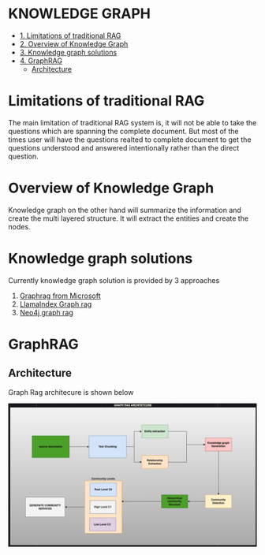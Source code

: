# KNOWLEDGE GRAPH 
- [1. Limitations of traditional RAG](#Limitations-of-traditional-RAG)
- [2. Overview of Knowledge Graph](#Overview-of-Knowledge-Graph)
- [3. Knowledge graph solutions](#Knowledge-graph-solutions)
- [4. GraphRAG](#GraphRAG)
    - [Architecture](#Architecture)

# Limitations of traditional RAG
The main limitation of traditional RAG system is, it will not be able to take the questions which are spanning the complete document. But most of the  times user will have the questions realted to complete document to get the questions understood and answered intentionally rather than the direct question.

# Overview of Knowledge Graph
Knowledge graph on the other hand will summarize the information and create the multi layered structure. It will extract the entities and create the nodes. 

# Knowledge graph solutions 
Currently knowledge graph solution is provided by 3 approaches 
1. [Graphrag from Microsoft](https://www.microsoft.com/en-us/research/project/graphrag/)
2. [LlamaIndex Graph rag](https://docs.llamaindex.ai/en/stable/examples/query_engine/knowledge_graph_rag_query_engine/)
3. [Neo4j graph rag](https://neo4j.com/developer-blog/graphrag-llm-knowledge-graph-builder/)

# GraphRAG

## Architecture
Graph Rag architecure is shown below 

![GraphRagArchitecture](https://github.com/viswanath27/rag/blob/main/kg_rag/docs/images/kg_arch.png)